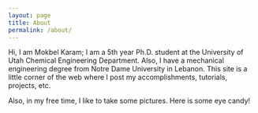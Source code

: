 ```yaml
---
layout: page
title: About
permalink: /about/
---
```

Hi, I am Mokbel Karam; I am a 5th year Ph.D. student at the University of Utah Chemical Engineering Department. Also, I have a mechanical engineering degree from Notre Dame University in Lebanon. This site is a little corner of the web where I post my accomplishments, tutorials, projects, etc.

Also, in my free time, I like to take some pictures. Here is some eye candy!

<script src="https://cdn.jsdelivr.net/npm/publicalbum@latest/embed-ui.min.js" async></script>
<div class="pa-carousel-widget" style="width:100%; height:480px; display:none;"
  data-link="https://photos.app.goo.gl/vTY4ve8Fifp9XoyL9"
  data-title=""
  data-description="18 new items · Album by Mokbel Karam"
  data-delay="3">
  <object data="https://lh3.googleusercontent.com/ZAgORQKsK8H-lPTWo04CFF3MV4DHAC1NKF3tr_jxk3KqlZlmtxzWyV5AcShu6txIJktxC1wyK4GtKMFg5jV5wCoqRcAWIG8wZPF08sp06PYTh_KoNCT71eQmznZhpDUThG2yeqTMv_U=w1920-h1080"></object>
  <object data="https://lh3.googleusercontent.com/aAa0g45c7ApE9ry487jR31ekbLEusSW9_BFr91RjEznxjV1IX_B4e9OTi9HJi1hmaFShuSc73VItRlL2n43aLkf7bEUvV0p06PAzIGClatNaiWyoEnfdfzRlre97jDbbWqwxvtlbwh0=w1920-h1080"></object>
  <object data="https://lh3.googleusercontent.com/7B4tyUoAbGmjMtRixur7Z1MOODUnCxAQ3O-78CNasU4_I9qFmI8Np1Te5EGt2b2K_eHv8p__r6JD1vC83GvN6cBQFHH0oDJS2pEiDzEXi9HNULksxBcx2B-5CgIK5IJP-8bKUjR9a8o=w1920-h1080"></object>
  <object data="https://lh3.googleusercontent.com/HrwPzLWm-f8duIGX5uHwXFxtCg7zK8P37IjBk-uANwy2S3cSATre2QEz3FbqFJ5ugfDKRjALDCz1_CHP8x0LrLDJDC5Qw3YIVJu4EX2yUjlb5qobxXV8RZ-NKMw9kJIgJnRMV5tcq0c=w1920-h1080"></object>
  <object data="https://lh3.googleusercontent.com/YyPKcVRJdwFZyKa5irEJRba9luDH_z0QWhRlxKa2L3QBGr3duwWtSlDmI3rFs78TWX2uVJXzYBVnoi7_ENYIQLX0cY675VC2kzIiBW-GRrJ4TAGZkcW6-fdaMnLiXBU8LvvsW-QlWFA=w1920-h1080"></object>
  <object data="https://lh3.googleusercontent.com/7hBJ8u_9YOmSxw8mxOEjjKNax7kcY5ZnzGgPQJBHocUphBjTxgHmmCQvQEHyaJL6NoR1v_pGMqeNksjSLst1JSQQOvW6ENz0qRrebY5yXrLdGd-NhSHJwWfQVhD2BMcPrw0spXZIu3Y=w1920-h1080"></object>
  <object data="https://lh3.googleusercontent.com/0wTiOYtkwdOkKeK5IU82XaBKNQRXK6FotTISwMHB0n3qmGCrzZLIge6vv0x4SXALuh4t9u_hrsR_Usc4dJxHE0FuPQpCaF5DPEDctW31nHe86_3lWuQ8B4onq47WOkLKBVUt-I4wWc0=w1920-h1080"></object>
  <object data="https://lh3.googleusercontent.com/UTBLixuwM0AWTL2ADnjzslPDgqSu4h5Sgt60q5bqJxBONtPA6NwmYtbAH5wOwmVqVk0pzm1okcitAwpDcgnowP6r6a58EweNADFl6sFeHcESjY30rF-dlZCJYyBKx3C57Mn5fbEZxME=w1920-h1080"></object>
  <object data="https://lh3.googleusercontent.com/Bq1NyV8tdG2MqU8xoQUXO1_37XE5GmuFZfhEMUUj-MIDsH2YM27yogCEgDPcmSiTtpZRDqbXKym8nUxs1-Z6yBWgY_cCoZlcnQmQ0GGolrEyCVcFarY1pc0RGMjy0iIlqGT5dY7aOEc=w1920-h1080"></object>
  <object data="https://lh3.googleusercontent.com/VfZzCzBr06gU1Gcq-IAN570e05Odr9gx2YCy69yMN6YsNAILWUlBFDqEoe3BxruOP9ac3C8WYuRvVLlJww3tJNKz0sXFUgfnUMHs0Ku5lD5BE9I7jHwWVCOkfdzFmHmr2GBw2C8dVa8=w1920-h1080"></object>
  <object data="https://lh3.googleusercontent.com/gNTZ6FpR1ZJ0kKMDq-AJZGDFgaQLYtSsij7RSkutIqiF5AwrVG87qmd7HzvAKtaqnLEFLfvI3inCifia_MjixvMZII66xfzCU6r6guBeP5COp9s9CfruUcXVJ-lExQLH1cnCslBq-cU=w1920-h1080"></object>
  <object data="https://lh3.googleusercontent.com/_ZLM3JmIXYpD7hI4WSv8eWB_MMi9FPaDpgMoPERqteH3U8Lgcps04yrVJLBzM3FUQ-Ajocyi8I4U5WRiMQlABUrquWVwgBe-UJbWTZGyAMZsmlWub779cmDmByl7n2bGLaAKlKki7fA=w1920-h1080"></object>
  <object data="https://lh3.googleusercontent.com/rhibV-Uck2GAVnK3g25vkLY73UzXr4Ji0vXjkFXguhQUTmYbrEnG2HN-7G370YqOmVsl43-3inNp5fH7vQtWZ-hPLFNlDy_Sm2Knxl-AJf-a9rzHYN4F6PJWzuBsCY4swIEDjUzddvs=w1920-h1080"></object>
  <object data="https://lh3.googleusercontent.com/8J2Dp6nyKxtWaR58HM91CGHKWkWYC1eYxGxTp3k71WyV7QfPcJpzACXruVDx73h8TiBPBOPHaeMiWwXziHTxF7NR2ng-1sWMWnJfka4VYUs2Bm38WchfSEGhXXsxpnYsYE767gJ64Ys=w1920-h1080"></object>
  <object data="https://lh3.googleusercontent.com/Io_2IE4_6dA5mzkvcX6PsVBEhRnBzDl4p2dhJttjb7FQn-rC0jWL7i-D1YCnD5cf161XucpSF0tN9F0-CTG3BYfs_ewNQ5eQzWx7mTYZPo82fBRyJRXDwFATGZpw_rwk70WfBXmdaN4=w1920-h1080"></object>
  <object data="https://lh3.googleusercontent.com/69H9DjTjWS2ZH7ZnBVb127duy3OMHGT65ZQnWsRzOmNcqvRS8FferOWR7fsdhzY0jzb-zhaIWIu0TRnZXFdYaG4Ygly-5P5-pjbGtDOWB6edONN6WdWGn_cz2xUmjazjzgWFtk_x2jc=w1920-h1080"></object>
  <object data="https://lh3.googleusercontent.com/ahGLzbmRbRpR9rNfKf1jKWvxW4mW4aUGWFS1GYRL9Zx2cyU9a097UKOBVpj2fDT_1TloHBcmyVwf5ENS6GzlxoYv5tDxDdJoPx_w2AHouckT8zw2anIBzrQq_9bpqaQR7y6mtEYXOaM=w1920-h1080"></object>
  <object data="https://lh3.googleusercontent.com/5YpddKXA3GhHf-S06wWKdPBoZf2QLiufLfs-ngVSkQ6dxc_Jn88GK4L8BJWUDvTQXNH2eEEleeEbfclx5Tt6MMaUyF-sgjPSGJLBtnSDz9iJq2f40qE9LBd05gF_XZ-rxswFjl0YitM=w1920-h1080"></object>
</div>
